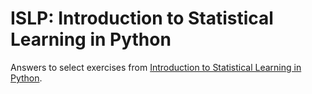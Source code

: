 # ISLP: Introduction to Statistical Learning in Python
Answers to select exercises from [Introduction to Statistical Learning in Python](https://www.statlearning.com/).
